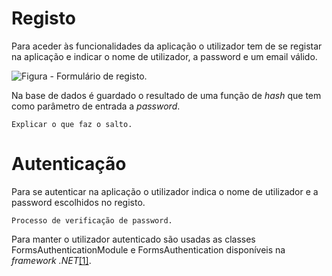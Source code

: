 Registo
=

Para aceder às funcionalidades da aplicação o utilizador tem de se registar na aplicação e indicar o nome de utilizador, a password e um email válido.

![Figura - Formulário de registo.](http://imagem/)

Na base de dados é guardado o resultado de uma função de *hash* que tem como parâmetro de entrada a *password*.
 
```Explicar o que faz o salto.```

Autenticação
=

Para se autenticar na aplicação o utilizador indica o nome de utilizador e a password escolhidos no registo. 

```Processo de verificação de password.```

Para manter o utilizador autenticado são usadas as classes FormsAuthenticationModule e FormsAuthentication disponíveis na *framework .NET*[[1]](http://link/). 
